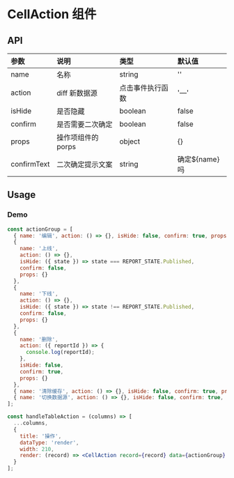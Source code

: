 # CellAction 组件

## API

| 参数        | 说明               | 类型             | 默认值        |
| :---------- | :----------------- | :--------------- | :------------ |
| name        | 名称               | string           | ''            |
| action      | diff 新数据源      | 点击事件执行函数 | '—'           |
| isHide      | 是否隐藏           | boolean          | false         |
| confirm     | 是否需要二次确定   | boolean          | false         |
| props       | 操作项组件的 porps | object           | {}            |
| confirmText | 二次确定提示文案   | string           | 确定${name}吗 |

## Usage

### Demo

```jsx
const actionGroup = [
  { name: '编辑', action: () => {}, isHide: false, confirm: true, props: {} },
  {
    name: '上线',
    action: () => {},
    isHide: ({ state }) => state === REPORT_STATE.Published,
    confirm: false,
    props: {}
  },
  {
    name: '下线',
    action: () => {},
    isHide: ({ state }) => state !== REPORT_STATE.Published,
    confirm: false,
    props: {}
  },
  {
    name: '删除',
    action: ({ reportId }) => {
      console.log(reportId);
    },
    isHide: false,
    confirm: true,
    props: {}
  },
  { name: '清除缓存', action: () => {}, isHide: false, confirm: true, props: {} },
  { name: '切换数据源', action: () => {}, isHide: false, confirm: true, props: {} }
];

const handleTableAction = (columns) => [
  ...columns,
  {
    title: '操作',
    dataType: 'render',
    width: 210,
    render: (record) => <CellAction record={record} data={actionGroup} maxSize={3} />
  }
];
```

